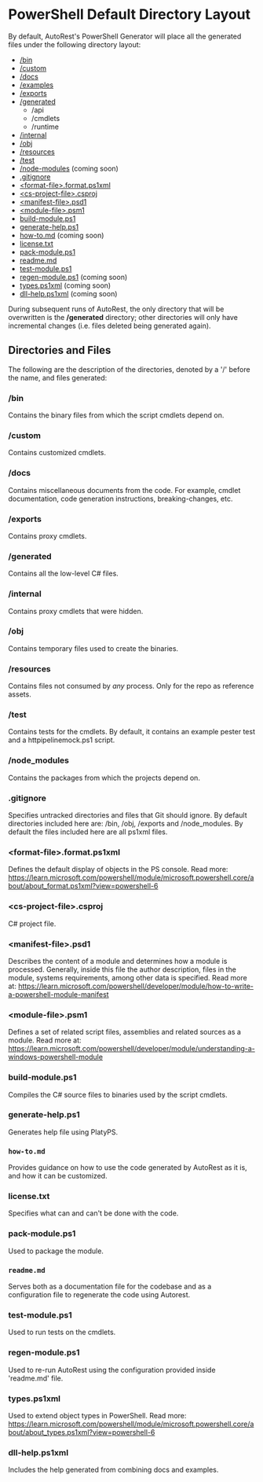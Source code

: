 # PowerShell Default Directory Layout
By default, AutoRest's PowerShell Generator will place all the generated files under the following directory layout:
- [/bin](#bin)
- [/custom](#custom)
- [/docs](#docs)
- [/examples](#examples) 
- [/exports](#exports)
- [/generated](#generated)
  - /api
  - /cmdlets
  - /runtime
- [/internal](#internal)
- [/obj](#obj)
- [/resources](#resources)
- [/test](#test)
- [/node-modules](#node-modules) (coming soon)
- [.gitignore](#gitignore) 
- [\<format-file>.format.ps1xml](#format-fileformatps1xml)
- [\<cs-project-file>.csproj](#cs-project-filecsproj)
- [\<manifest-file>.psd1](#manifest-filepsd1)
- [\<module-file>.psm1](#module-filepsm1)
- [build-module.ps1](#build-moduleps1)
- [generate-help.ps1](#generate-helpps1)
- [how-to.md](#how-tomd) (coming soon)
- [license.txt](#licensetxt)
- [pack-module.ps1](#pack-moduleps1) 
- [readme.md](#readmemd)
- [test-module.ps1](#test-moduleps1)
- [regen-module.ps1](#regen-moduleps1) (coming soon)
- [types.ps1xml](#typesps1xml) (coming soon)
- [dll-help.ps1xml](#dll-helpps1xml) (coming soon)

During subsequent runs of AutoRest, the only directory that will be overwritten is the **/generated** directory; other directories will only have incremental changes (i.e. files deleted being generated again).

## Directories and Files
The following are the description of the directories, denoted by a '/' before the name, and files generated:

### /bin
Contains the binary files from which the script cmdlets depend on.

### /custom
Contains customized cmdlets.

### /docs
Contains miscellaneous documents from the code. For example, cmdlet documentation, code generation instructions, breaking-changes, etc.

### /exports
Contains proxy cmdlets.

### /generated
Contains all the low-level C# files.

### /internal
Contains proxy cmdlets that were hidden.

### /obj
Contains temporary files used to create the binaries.

### /resources
Contains files not consumed by *any* process. Only for the repo as reference assets.

### /test
Contains tests for the cmdlets. By default, it contains an example pester test and a httpipelinemock.ps1 script.

### /node_modules
Contains the packages from which the projects depend on.

### .gitignore
Specifies untracked directories and files that Git should ignore. By default directories included here are: /bin, /obj, /exports and /node_modules. By default the files included here are all ps1xml files.

### \<format-file>.format.ps1xml
Defines the default display of objects in the PS console. Read more: https://learn.microsoft.com/powershell/module/microsoft.powershell.core/about/about_format.ps1xml?view=powershell-6

### \<cs-project-file>.csproj
C# project file.

### \<manifest-file\>.psd1
Describes the content of a module and determines how a module is processed. Generally, inside this file the author description, files in the module, systems requirements, among other data is specified. Read more at: https://learn.microsoft.com/powershell/developer/module/how-to-write-a-powershell-module-manifest

### \<module-file\>.psm1
Defines a set of related script files, assemblies and related sources as a module. Read more at: https://learn.microsoft.com/powershell/developer/module/understanding-a-windows-powershell-module

### build-module.ps1
Compiles the C# source files to binaries used by the script cmdlets.

### generate-help.ps1
Generates help file using PlatyPS.

### `how-to.md`
Provides guidance on how to use the code generated by AutoRest as it is, and how it can be customized.

### license.txt
Specifies what can and can't be done with the code.

### pack-module.ps1
Used to package the module.

### `readme.md`
Serves both as a documentation file for the codebase and as a configuration file to regenerate the code using Autorest.

### test-module.ps1
Used to run tests on the cmdlets.

### regen-module.ps1
Used to re-run AutoRest using the configuration provided inside 'readme.md' file.

### types.ps1xml
Used to extend object types in PowerShell. Read more: https://learn.microsoft.com/powershell/module/microsoft.powershell.core/about/about_types.ps1xml?view=powershell-6

### dll-help.ps1xml
Includes the help generated from combining docs and examples.